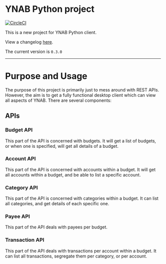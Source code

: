 # YNAB Python project
[![CircleCI](https://circleci.com/gh/GNewbury1/ynab-client/tree/master.svg?style=svg)](https://circleci.com/gh/GNewbury1/ynab-client/tree/master)

This is a new project for YNAB Python client.

View a changelog [here](CHANGELOG.md).

The current version is `0.3.0`

---

# Purpose and Usage

The purpose of this project is primarily just to mess around with REST APIs. However, the aim is to get a fully functional desktop client which can view all aspects of YNAB. There are several components:

## APIs

### Budget API

This part of the API is concerned with budgets. It will get a list of budgets, or when one is specified, will get all details of a budget.

### Account API

This part of the API is concerned with accounts within a budget. It will get all accounts within a budget, and be able to list a specific account.

### Category API

This part of the API is concerned with categories within a budget. It can list all categories, and get details of each specific one.

### Payee API

This part of the API deals with payees per budget.

### Transaction API

This part of the API deals with transactions per account within a budget. It can list all transactions, segregate them per category, or per account.
